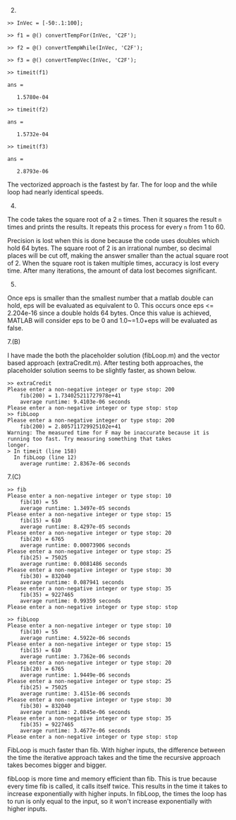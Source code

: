 2.
```
>> InVec = [-50:.1:100];

>> f1 = @() convertTempFor(InVec, 'C2F');

>> f2 = @() convertTempWhile(InVec, 'C2F');

>> f3 = @() convertTempVec(InVec, 'C2F');

>> timeit(f1)

ans =

   1.5780e-04

>> timeit(f2)

ans =

   1.5732e-04

>> timeit(f3)

ans =

   2.8793e-06
```

The vectorized approach is the fastest by far. The for loop and the while loop had nearly identical speeds.

4.

The code takes the square root of a 2 ```n``` times. Then it squares the result ```n``` times and prints the results. It repeats this process for every ```n``` from 1 to 60.

Precision is lost when this is done because the code uses doubles which hold 64 bytes. The square root of 2 is an irrational number, so decimal places will be cut off, making the answer smaller than the actual square root of 2. When the square root is taken multiple times, accuracy is lost every time. After many iterations, the amount of data lost becomes significant.

5.

Once eps is smaller than the smallest number that a matlab double can hold, eps will be evaluated as equivalent to 0. This occurs once eps <= 2.204e-16 since a double holds 64 bytes. Once this value is achieved, MATLAB will consider eps to be 0 and 1.0~=1.0+eps will be evaluated as false.

7.(B)

I have made the both the placeholder solution (fibLoop.m) and the vector based approach (extraCredit.m). After testing both approaches, the placeholder solution seems to be slightly faster, as shown below.
```
>> extraCredit
Please enter a non-negative integer or type stop: 200
	fib(200) = 1.734025211727978e+41
	average runtime: 9.4103e-06 seconds
Please enter a non-negative integer or type stop: stop
>> fibLoop
Please enter a non-negative integer or type stop: 200
	fib(200) = 2.805711729925102e+41
Warning: The measured time for F may be inaccurate because it is running too fast. Try measuring something that takes
longer.
> In timeit (line 158)
  In fibLoop (line 12)
	average runtime: 2.8367e-06 seconds
```

7.(C)
```
>> fib
Please enter a non-negative integer or type stop: 10
	fib(10) = 55
	average runtime: 1.3497e-05 seconds
Please enter a non-negative integer or type stop: 15
	fib(15) = 610
	average runtime: 8.4297e-05 seconds
Please enter a non-negative integer or type stop: 20
	fib(20) = 6765
	average runtime: 0.00073906 seconds
Please enter a non-negative integer or type stop: 25
	fib(25) = 75025
	average runtime: 0.0081486 seconds
Please enter a non-negative integer or type stop: 30
	fib(30) = 832040
	average runtime: 0.087941 seconds
Please enter a non-negative integer or type stop: 35
	fib(35) = 9227465
	average runtime: 0.99359 seconds
Please enter a non-negative integer or type stop: stop
```

```
>> fibLoop
Please enter a non-negative integer or type stop: 10
	fib(10) = 55
	average runtime: 4.5922e-06 seconds
Please enter a non-negative integer or type stop: 15
	fib(15) = 610
	average runtime: 3.7362e-06 seconds
Please enter a non-negative integer or type stop: 20
	fib(20) = 6765
	average runtime: 1.9449e-06 seconds
Please enter a non-negative integer or type stop: 25
	fib(25) = 75025
	average runtime: 3.4151e-06 seconds
Please enter a non-negative integer or type stop: 30
	fib(30) = 832040
	average runtime: 2.0845e-06 seconds
Please enter a non-negative integer or type stop: 35
	fib(35) = 9227465
	average runtime: 3.4677e-06 seconds
Please enter a non-negative integer or type stop: stop
```

FibLoop is much faster than fib. With higher inputs, the difference between the time the iterative approach takes and the time the recursive approach takes becomes bigger and bigger.

fibLoop is more time and memory efficient than fib. This is true because every time fib is called, it calls itself twice. This results in the time it takes to increase exponentially with higher inputs. In fibLoop, the times the loop has to run is only equal to the input, so it won't increase exponentially with higher inputs.
